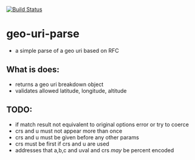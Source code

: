 [![Build Status](https://travis-ci.org/Dan70402/node-geo-uri-parse.svg?branch=master)](https://travis-ci.org/Dan70402/node-geo-uri-parse)

# geo-uri-parse
* a simple parse of a geo uri based on RFC

## What is does:
- returns a geo uri breakdown object
- validates allowed latitude, longitude, altitude

## TODO:
- if match result not equivalent to original options error or try to coerce
- crs and u must not appear more than once
- crs and u must be given before any other params
- crs must be first if crs and u are used
- addresses that a,b,c and uval and crs *may* be percent encoded

